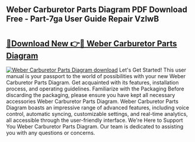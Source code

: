 ## Weber Carburetor Parts Diagram PDF Download Free - Part-7ga User Guide Repair VzIwB

# <h2><a href="http://dfmzkv.blite.top/?on=Weber+Carburetor+Parts+Diagram">🔗Download New 👉🔴 Weber Carburetor Parts Diagram</a></h2>

[![Weber Carburetor Parts Diagram download](https://i.imgur.com/lujVjoI.png)](http://dfmzkv.blite.top/?on=Weber+Carburetor+Parts+Diagram)
Let's Get Started! This user manual is your passport to the world of possibilities with your new Weber Carburetor Parts Diagram. Get acquainted with its features, installation process, and operating guidelines. Familiarize with the Packaging Before discarding the packaging, please ensure you have kept all necessary accessories Weber Carburetor Parts Diagram. Weber Carburetor Parts Diagram boasts an impressive range of advanced features, including voice control, automatic syncing, customizable settings, and real-time analytics, all accessible through the user-friendly interface. We're Here to Support You Weber Carburetor Parts Diagram. Our team is dedicated to assisting you with any questions or concerns.
